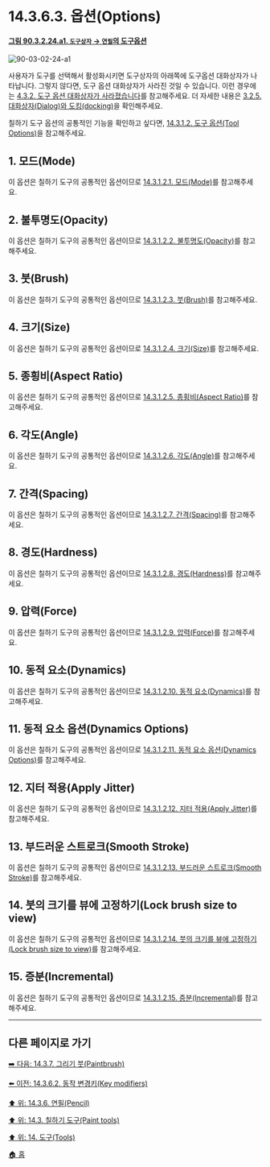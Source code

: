 # 14.3.6.3. 옵션(Options)

<a id="90-03-02-24-a1"></a>

#### [그림 90.3.2.24.a1. `도구상자` → `연필`의 도구옵션](./90-03-02-24-pencil.md#90-03-02-24-a1)
![90-03-02-24-a1](https://github.com/wonder13662/gimp/assets/15767104/bc273ebf-47e6-42fe-a8f2-8555a5d22395)

사용자가 도구를 선택해서 활성화시키면 도구상자의 아래쪽에 도구옵션 대화상자가 나타납니다. 그렇지 않다면, 도구 옵션 대화상자가 사라진 것일 수 있습니다. 이런 경우에는 [4.3.2. 도구 옵션 대화상자가 사라졌습니다](./04-03-02-tool-options-dialog-is-missing.md)를 참고해주세요. 더 자세한 내용은 [3.2.5. 대화상자(Dialog)와 도킹(docking)](./03-02-05-00-dialogs-and-docking.md)을 확인해주세요.

칠하기 도구 옵션의 공통적인 기능을 확인하고 싶다면, [14.3.1.2. 도구 옵션(Tool Options)](./14-03-01-02-00-tool_options.md)을 참고해주세요.

## 1. 모드(Mode)
이 옵션은 칠하기 도구의 공통적인 옵션이므로 [14.3.1.2.1. 모드(Mode)](./14-03-01-02-01-mode.md)를 참고해주세요.

## 2. 불투명도(Opacity)
이 옵션은 칠하기 도구의 공통적인 옵션이므로 [14.3.1.2.2. 불투명도(Opacity)](./14-03-01-02-02-opacity.md)를 참고해주세요.

## 3. 붓(Brush)
이 옵션은 칠하기 도구의 공통적인 옵션이므로 [14.3.1.2.3. 붓(Brush)](./14-03-01-02-03-brush.md)를 참고해주세요.

## 4. 크기(Size)
이 옵션은 칠하기 도구의 공통적인 옵션이므로 [14.3.1.2.4. 크기(Size)](./14-03-01-02-04-size.md)를 참고해주세요.

## 5. 종횡비(Aspect Ratio)
이 옵션은 칠하기 도구의 공통적인 옵션이므로 [14.3.1.2.5. 종횡비(Aspect Ratio)](./14-03-01-02-05-aspect_ratio.md)를 참고해주세요.

## 6. 각도(Angle)
이 옵션은 칠하기 도구의 공통적인 옵션이므로 [14.3.1.2.6. 각도(Angle)](./14-03-01-02-06-angle.md)를 참고해주세요.

## 7. 간격(Spacing)
이 옵션은 칠하기 도구의 공통적인 옵션이므로 [14.3.1.2.7. 간격(Spacing)](./14-03-01-02-07-spacing.md)를 참고해주세요.

## 8. 경도(Hardness)
이 옵션은 칠하기 도구의 공통적인 옵션이므로 [14.3.1.2.8. 경도(Hardness)](./14-03-01-02-08-hardness.md)를 참고해주세요.

## 9. 압력(Force)
이 옵션은 칠하기 도구의 공통적인 옵션이므로 [14.3.1.2.9. 압력(Force)](./14-03-01-02-09-force.md)를 참고해주세요.

## 10. 동적 요소(Dynamics)
이 옵션은 칠하기 도구의 공통적인 옵션이므로 [14.3.1.2.10. 동적 요소(Dynamics)](./14-03-01-02-10-dynamics.md)를 참고해주세요.

## 11. 동적 요소 옵션(Dynamics Options)
이 옵션은 칠하기 도구의 공통적인 옵션이므로 [14.3.1.2.11. 동적 요소 옵션(Dynamics Options)](./14-03-01-02-11-dynamics_options.md)를 참고해주세요.

## 12. 지터 적용(Apply Jitter)
이 옵션은 칠하기 도구의 공통적인 옵션이므로 [14.3.1.2.12. 지터 적용(Apply Jitter)](./14-03-01-02-12-apply_jitter.md)를 참고해주세요.

## 13. 부드러운 스트로크(Smooth Stroke)
이 옵션은 칠하기 도구의 공통적인 옵션이므로 [14.3.1.2.13. 부드러운 스트로크(Smooth Stroke)](./14-03-01-02-13-smooth_stroke.md)를 참고해주세요.

## 14. 붓의 크기를 뷰에 고정하기(Lock brush size to view)
이 옵션은 칠하기 도구의 공통적인 옵션이므로 [14.3.1.2.14. 붓의 크기를 뷰에 고정하기(Lock brush size to view)](./14-03-01-02-14-lock_brush_size_to_view.md)를 참고해주세요.

## 15. 증분(Incremental)
이 옵션은 칠하기 도구의 공통적인 옵션이므로 [14.3.1.2.15. 증분(Incremental)](./14-03-01-02-15-incremental.md)를 참고해주세요.

***

## 다른 페이지로 가기

[➡️ 다음: 14.3.7. 그리기 붓(Paintbrush)](./14-03-07-00-paintbrush.md)

[⬅️ 이전: 14.3.6.2. 동작 변경키(Key modifiers)](./14-03-06-02-key_modifiers.md)

[⬆️ 위: 14.3.6. 연필(Pencil)](./14-03-06-00-pencil.md)

[⬆️ 위: 14.3. 칠하기 도구(Paint tools)](./14-03-00-paint-tools.md)

[⬆️ 위: 14. 도구(Tools)](./14-00-tools.md)

[🏠 홈](./00-home.md)
